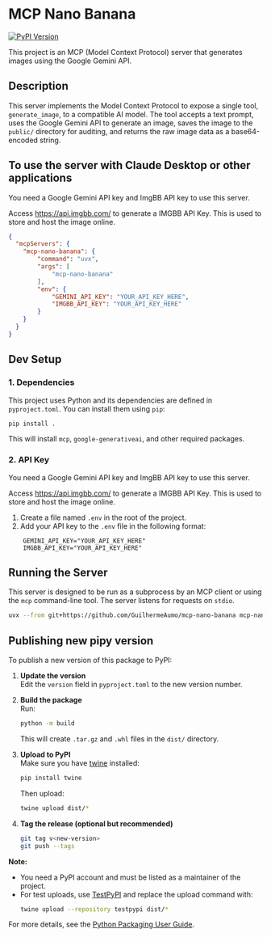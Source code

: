 # MCP Nano Banana

[![PyPI Version](https://img.shields.io/pypi/v/mcp-nano-banana.svg)](https://pypi.org/project/mcp-nano-banana/)

This project is an MCP (Model Context Protocol) server that generates images using the Google Gemini API.

## Description

This server implements the Model Context Protocol to expose a single tool, `generate_image`, to a compatible AI model. The tool accepts a text prompt, uses the Google Gemini API to generate an image, saves the image to the `public/` directory for auditing, and returns the raw image data as a base64-encoded string.

## To use the server with Claude Desktop or other applications

You need a Google Gemini API key and ImgBB API key to use this server.

Access https://api.imgbb.com/ to generate a IMGBB API Key. This is used to store and host the image online.

```json
{
  "mcpServers": {
    "mcp-nano-banana": {
        "command": "uvx",
        "args": [
            "mcp-nano-banana"
        ],
        "env": {
            "GEMINI_API_KEY": "YOUR_API_KEY_HERE",
            "IMGBB_API_KEY": "YOUR_API_KEY_HERE"
        }
    }
  }
}
```


## Dev Setup

### 1. Dependencies

This project uses Python and its dependencies are defined in `pyproject.toml`. You can install them using `pip`:

```bash
pip install .
```

This will install `mcp`, `google-generativeai`, and other required packages.

### 2. API Key

You need a Google Gemini API key and ImgBB API key to use this server.

Access https://api.imgbb.com/ to generate a IMGBB API Key. This is used to store and host the image online.

1.  Create a file named `.env` in the root of the project.
2.  Add your API key to the `.env` file in the following format:

```
    GEMINI_API_KEY="YOUR_API_KEY_HERE"
    IMGBB_API_KEY="YOUR_API_KEY_HERE"
```

## Running the Server

This server is designed to be run as a subprocess by an MCP client or using the `mcp` command-line tool. The server listens for requests on `stdio`.

```bash
uvx --from git+https://github.com/GuilhermeAumo/mcp-nano-banana mcp-nano-banana
```


## Publishing new pipy version
To publish a new version of this package to PyPI:

1. **Update the version**  
   Edit the `version` field in `pyproject.toml` to the new version number.

2. **Build the package**  
   Run:
   ```bash
   python -m build
   ```
   This will create `.tar.gz` and `.whl` files in the `dist/` directory.

3. **Upload to PyPI**  
   Make sure you have [twine](https://pypi.org/project/twine/) installed:
   ```bash
   pip install twine
   ```
   Then upload:
   ```bash
   twine upload dist/*
   ```

4. **Tag the release (optional but recommended)**  
   ```bash
   git tag v<new-version>
   git push --tags
   ```

**Note:**  
- You need a PyPI account and must be listed as a maintainer of the project.
- For test uploads, use [TestPyPI](https://test.pypi.org/) and replace the upload command with:
  ```bash
  twine upload --repository testpypi dist/*
  ```

For more details, see the [Python Packaging User Guide](https://packaging.python.org/tutorials/packaging-projects/).

